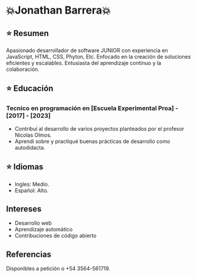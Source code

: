 # :boom:Jonathan Barrera:boom:

## :star: Resumen
Apasionado desarrollador de software JUNIOR con experiencia en JavaScript, HTML, CSS, Phyton, Etc. Enfocado en la creación de soluciones eficientes y escalables. Entusiasta del aprendizaje continuo y la colaboración.

## :star: Educación
### Tecnico en programación en [Escuela Experimental Proa] - [2017] - [2023]
- Contribuí al desarrollo de varios proyectos planteados por el profesor Nicolas Olmos.
- Aprendí sobre y practiqué buenas prácticas de desarrollo como autodidacta.

## :star: Idiomas

- Ingles: Medio.
- Español: Alto.

## Intereses

- Desarrollo web
- Aprendizaje automático
- Contribuciones de código abierto

## Referencias

Disponibles a petición o +54 3564-561719.
